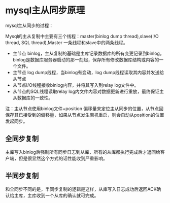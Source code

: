 # mysql主从同步原理


mysql主从同步的过程：

Mysql的主从复制中主要有三个线程：master(binlog dump thread),slave(I/O thread, SQL thread),Master 一条线程和slave中的两条线程。


* 主节点 binlog，主从复制的基础是主库记录数据库的所有变更记录到binlog。 binlog是数据库服务器启动的那一刻起，保存所有修改数据库结构或内容的一个文件。
* 主节点 log dump线程，当binlog有变动，log dump线程读取其内容并发送给从节点
* 从节点I/O线程接收binlog内容，并将其写入到relay log文件中。
* 从节点的SQL线程读取relay log内文件内容对数据更新进行重放，最终保证主从数据库的一致性。

注：主从节点使用binlog文件+position 偏移量来定位主从同步的位置，从节点回保存其已接受到的偏移量，如果从节点发生宕机重启，则会自动从position的位置发起同步。




## 全同步复制
主库写入binlog后强制所有同步日志到从库，所有的从库都执行完成后才返回给客户端，但是很显然这个方式的话性能收到严重影响。

## 半同步复制
和全同步不同的是，半同步复制的逻辑是这样，从库写入日志成功后返回ACK确认给主库，主库收到一个从库的确认就可完成。